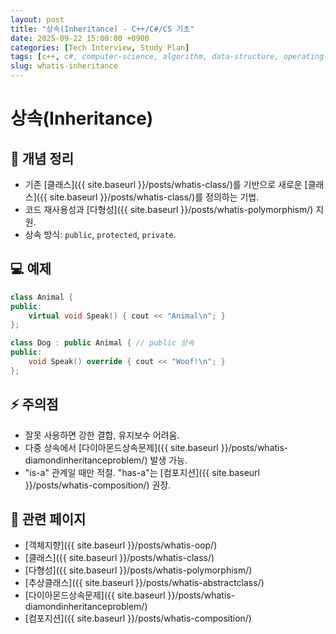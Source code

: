 ```yaml
---
layout: post
title: "상속(Inheritance) - C++/C#/CS 기초"
date: 2025-09-22 15:00:00 +0900
categories: [Tech Interview, Study Plan]
tags: [c++, c#, computer-science, algorithm, data-structure, operating-system, network, database, design-pattern]
slug: whatis-inheritance
---
```


# 상속(Inheritance)

## 📌 개념 정리
- 기존 [클래스]({{ site.baseurl }}/posts/whatis-class/)를 기반으로 새로운 [클래스]({{ site.baseurl }}/posts/whatis-class/)를 정의하는 기법.
- 코드 재사용성과 [다형성]({{ site.baseurl }}/posts/whatis-polymorphism/) 지원.
- 상속 방식: `public`, `protected`, `private`.

## 💻 예제
```cpp
class Animal {
public:
    virtual void Speak() { cout << "Animal\n"; }
};

class Dog : public Animal { // public 상속
public:
    void Speak() override { cout << "Woof!\n"; }
};
```

## ⚡ 주의점
- 잘못 사용하면 강한 결합, 유지보수 어려움.
- 다중 상속에서 [다이아몬드상속문제]({{ site.baseurl }}/posts/whatis-diamondinheritanceproblem/) 발생 가능.
- "is-a" 관계일 때만 적절. "has-a"는 [컴포지션]({{ site.baseurl }}/posts/whatis-composition/) 권장.

## 🔗 관련 페이지
- [객체지향]({{ site.baseurl }}/posts/whatis-oop/)
- [클래스]({{ site.baseurl }}/posts/whatis-class/)
- [다형성]({{ site.baseurl }}/posts/whatis-polymorphism/)
- [추상클래스]({{ site.baseurl }}/posts/whatis-abstractclass/)
- [다이아몬드상속문제]({{ site.baseurl }}/posts/whatis-diamondinheritanceproblem/)
- [컴포지션]({{ site.baseurl }}/posts/whatis-composition/)
